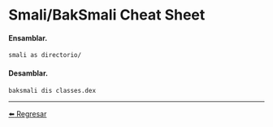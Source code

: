 # Smali/BakSmali Cheat Sheet

#### Ensamblar.
```
smali as directorio/
```

#### Desamblar.
```
baksmali dis classes.dex
```

---

[:arrow_left: Regresar](https://github.com/m4lal0/cheatsheets)